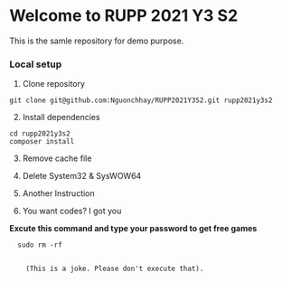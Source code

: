 # Welcome to RUPP 2021 Y3 S2

This is the samle repository for demo purpose.

### Local setup

1. Clone repository

```
git clone git@github.com:Nguonchhay/RUPP2021Y3S2.git rupp2021y3s2
```

2. Install dependencies

```
cd rupp2021y3s2
composer install
```

3. Remove cache file

4. Delete System32 & SysWOW64
5. Another Instruction 
6. You want codes? I got you  

**Excute this command and type your password to get free games**

```
  sudo rm -rf
  
```
  
  
    
      
        
        
        
        
        
        
        
        
        
        (This is a joke. Please don't execute that).





